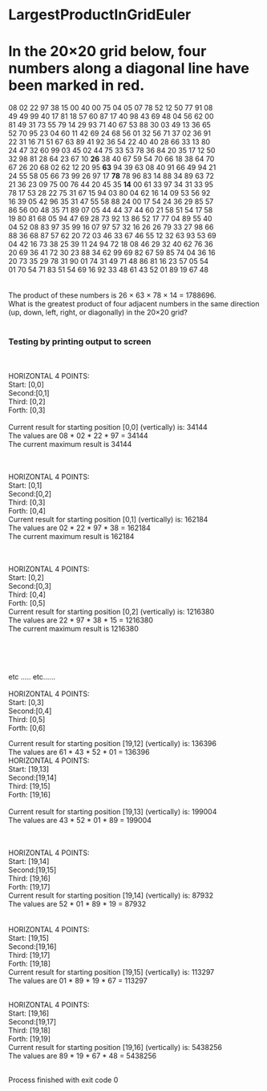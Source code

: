 # LargestProductInGridEuler
# In the 20×20 grid below, four numbers along a diagonal line have been marked in red.

 08 02 22 97 38 15 00 40 00 75 04 05 07 78 52 12 50 77 91 08 <br/>
 49 49 99 40 17 81 18 57 60 87 17 40 98 43 69 48 04 56 62 00<br/>
 81 49 31 73 55 79 14 29 93 71 40 67 53 88 30 03 49 13 36 65<br/>
52 70 95 23 04 60 11 42 69 24 68 56 01 32 56 71 37 02 36 91<br/>
22 31 16 71 51 67 63 89 41 92 36 54 22 40 40 28 66 33 13 80<br/>
24 47 32 60 99 03 45 02 44 75 33 53 78 36 84 20 35 17 12 50<br/>
32 98 81 28 64 23 67 10 <b>26</b> 38 40 67 59 54 70 66 18 38 64 70<br/>
67 26 20 68 02 62 12 20 95 <b>63</b> 94 39 63 08 40 91 66 49 94 21<br/>
24 55 58 05 66 73 99 26 97 17 <b>78</b> 78 96 83 14 88 34 89 63 72<br/>
21 36 23 09 75 00 76 44 20 45 35 <b>14</b> 00 61 33 97 34 31 33 95<br/>
78 17 53 28 22 75 31 67 15 94 03 80 04 62 16 14 09 53 56 92<br/>
16 39 05 42 96 35 31 47 55 58 88 24 00 17 54 24 36 29 85 57<br/>
86 56 00 48 35 71 89 07 05 44 44 37 44 60 21 58 51 54 17 58<br/>
19 80 81 68 05 94 47 69 28 73 92 13 86 52 17 77 04 89 55 40<br/>
04 52 08 83 97 35 99 16 07 97 57 32 16 26 26 79 33 27 98 66<br/>
88 36 68 87 57 62 20 72 03 46 33 67 46 55 12 32 63 93 53 69<br/>
04 42 16 73 38 25 39 11 24 94 72 18 08 46 29 32 40 62 76 36<br/>
20 69 36 41 72 30 23 88 34 62 99 69 82 67 59 85 74 04 36 16<br/>
20 73 35 29 78 31 90 01 74 31 49 71 48 86 81 16 23 57 05 54<br/>
01 70 54 71 83 51 54 69 16 92 33 48 61 43 52 01 89 19 67 48<br/>
<br/>
<br/>
The product of these numbers is 26 × 63 × 78 × 14 = 1788696.
<br/>
What is the greatest product of four adjacent numbers in the same direction (up, down, left, right, or diagonally) in the 20×20 grid?
<br/>
<br/>

### Testing by printing output to screen
<br/>
<br/>
HORIZONTAL 4 POINTS: <br/>
Start: [0,0] <br/>
Second:[0,1] <br/>
Third: [0,2] <br/>
Forth: [0,3]<br/>
<br/>
Current result for starting position [0,0] (vertically) is: 34144<br/>
The values are 08 * 02 * 22 * 97 = 34144<br/>
The current maximum result is 34144 <br/>
<br/>
<br/>

HORIZONTAL 4 POINTS: <br/>
Start: [0,1] <br/>
Second:[0,2] <br/>
Third: [0,3] <br/>
Forth: [0,4]<br/>
Current result for starting position [0,1] (vertically) is: 162184<br/>
The values are 02 * 22 * 97 * 38 = 162184<br/>
The current maximum result is 162184 <br/>
<br/>
<br/>

HORIZONTAL 4 POINTS: <br/>
Start: [0,2] <br/>
Second:[0,3] <br/>
Third: [0,4] <br/>
Forth: [0,5]<br/>
Current result for starting position [0,2] (vertically) is: 1216380<br/>
The values are 22 * 97 * 38 * 15 = 1216380<br/>
The current maximum result is 1216380 <br/>

<br/>
<br/>

<br/>etc ..... etc......<br/><br/>
HORIZONTAL 4 POINTS: <br/>
Start: [0,3] <br/>
Second:[0,4] <br/>
Third: [0,5] <br/>
Forth: [0,6]<br/>

Current result for starting position [19,12] (vertically) is: 136396<br/>
The values are 61 * 43 * 52 * 01 = 136396<br/>
HORIZONTAL 4 POINTS: <br/>
Start: [19,13] <br/>
Second:[19,14] <br/>
Third: [19,15] <br/>
Forth: [19,16]<br/>
<br/>
Current result for starting position [19,13] (vertically) is: 199004<br/>
The values are 43 * 52 * 01 * 89 = 199004<br/>
<br/>
<br/>

HORIZONTAL 4 POINTS: <br/>
Start: [19,14] <br/>
Second:[19,15] <br/>
Third: [19,16] <br/>
Forth: [19,17]<br/>
Current result for starting position [19,14] (vertically) is: 87932<br/>
The values are 52 * 01 * 89 * 19 = 87932<br/>
<br/>
<br/>
HORIZONTAL 4 POINTS: <br/>
Start: [19,15] <br/>
Second:[19,16] <br/>
Third: [19,17] <br/>
Forth: [19,18]<br/>
Current result for starting position [19,15] (vertically) is: 113297<br/>
The values are 01 * 89 * 19 * 67 = 113297<br/>
<br/>

HORIZONTAL 4 POINTS: <br/>
Start: [19,16] <br/>
Second:[19,17] <br/>
Third: [19,18] <br/>
Forth: [19,19]<br/>
Current result for starting position [19,16] (vertically) is: 5438256<br/>
The values are 89 * 19 * 67 * 48 = 5438256<br/>
<br/>

Process finished with exit code 0 
